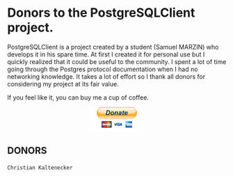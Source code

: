 # Donors to the PostgreSQLClient project.

PostgreSQLClient is a project created by a student (Samuel MARZIN) who develops it in his spare time.
At first I created it for personal use but I quickly realized that it could be useful to the community.
I spent a lot of time going through the Postgres protocol documentation when I had no networking knowledge.
It takes a lot of effort so I thank all donors for considering my project at its fair value.


If you feel like it, you can buy me a cup of coffee.

<p align="center">
	<a href="https://paypal.me/MarzinSamuel"><img src="https://raw.githubusercontent.com/Marzin-bot/Ressources/main/paypal_btn_donateCC_LG_1.gif" alt="Donation PayPal"></a>
</p>


## DONORS
    
    Christian Kaltenecker
